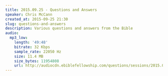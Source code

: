 ```yaml
---
title: 2015.09.25 - Questions and Answers
speaker: Chris McCann
created_at: 2015-09-25 21:30
slug: questions-and-answers
description: Various questions and answers from the Bible
audio:
  mp3_low:
    length: '49:48'
    bitrate: 32 Kbps
    sample_rate: 22050 Hz
    size: 11.4 MB
    size_bytes: 11954808
    url: http://audiocdn.ebiblefellowship.com/questions/sessions/2015.09.25_McCann_-_Questions_and_Answers.mp3
---
```

